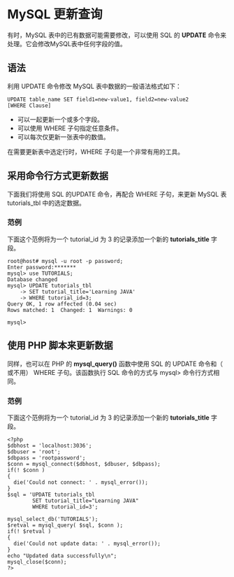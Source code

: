 # MySQL 更新查询

有时，MySQL 表中的已有数据可能需要修改，可以使用 SQL 的 **UPDATE** 命令来处理。它会修改MySQL表中任何字段的值。   

## 语法  

利用 UPDATE 命令修改 MySQL 表中数据的一般语法格式如下：   

```
UPDATE table_name SET field1=new-value1, field2=new-value2
[WHERE Clause]

```  

- 可以一起更新一个或多个字段。   
- 可以使用 WHERE 子句指定任意条件。   
- 可以每次仅更新一张表中的数值。  

在需要更新表中选定行时，WHERE 子句是一个非常有用的工具。  

## 采用命令行方式更新数据   

下面我们将使用 SQL 的UPDATE 命令，再配合 WHERE 子句，来更新 MySQL 表 tutorials_tbl 中的选定数据。  

### 范例  

下面这个范例将为一个 tutorial_id 为 3 的记录添加一个新的 **tutorials_title** 字段。     

```
root@host# mysql -u root -p password;
Enter password:*******
mysql> use TUTORIALS;
Database changed
mysql> UPDATE tutorials_tbl 
    -> SET tutorial_title='Learning JAVA' 
    -> WHERE tutorial_id=3;
Query OK, 1 row affected (0.04 sec)
Rows matched: 1  Changed: 1  Warnings: 0

mysql>

```  

## 使用 PHP 脚本来更新数据  

同样，也可以在 PHP 的 **mysql_query()** 函数中使用 SQL 的 UPDATE 命令和（ 或不用） WHERE 子句。该函数执行 SQL 命令的方式与 mysql> 命令行方式相同。

### 范例  

下面这个范例将为一个 tutorial_id 为 3 的记录添加一个新的 **tutorials_title** 字段。     


```
<?php
$dbhost = 'localhost:3036';
$dbuser = 'root';
$dbpass = 'rootpassword';
$conn = mysql_connect($dbhost, $dbuser, $dbpass);
if(! $conn )
{
  die('Could not connect: ' . mysql_error());
}
$sql = 'UPDATE tutorials_tbl
        SET tutorial_title="Learning JAVA"
        WHERE tutorial_id=3';

mysql_select_db('TUTORIALS');
$retval = mysql_query( $sql, $conn );
if(! $retval )
{
  die('Could not update data: ' . mysql_error());
}
echo "Updated data successfully\n";
mysql_close($conn);
?>
```
